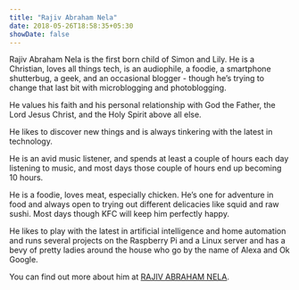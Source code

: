 ```yaml
---
title: "Rajiv Abraham Nela"
date: 2018-05-26T18:58:35+05:30
showDate: false
---
```


Rajiv Abraham Nela is the first born child of Simon and Lily. He is a Christian, loves all things tech, is an audiophile, a foodie, a smartphone shutterbug, a geek, and an occasional blogger - though he’s trying to change that last bit with microblogging and photoblogging.

He values his faith and his personal relationship with God the Father, the Lord Jesus Christ, and the Holy Spirit above all else.

He likes to discover new things and is always tinkering with the latest in technology.

He is an avid music listener, and spends at least a couple of hours each day listening to music, and most days those couple of hours end up becoming 10 hours.

He is a foodie, loves meat, especially chicken. He’s one for adventure in food and always open to trying out different delicacies like squid and raw sushi. Most days though KFC will keep him perfectly happy.

He likes to play with the latest in artificial intelligence and home automation and runs several projects on the Raspberry Pi and a Linux server and has a bevy of pretty ladies around the house who go by the name of Alexa and Ok Google.

You can find out more about him at <a href="https://abraham.red/" target="_blank" rel="noopener">RAJIV ABRAHAM NELA</a>.